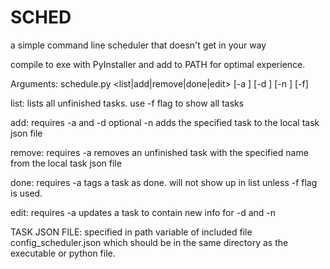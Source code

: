 # SCHED
 a simple command line scheduler that doesn't get in your way
 
 compile to exe with PyInstaller and add to PATH for optimal experience.
 
 Arguments:
 schedule.py <list|add|remove|done|edit> [-a <task name>] [-d <date info>] [-n <additional notes>] [-f]
 
 list:
 lists all unfinished tasks. use -f flag to show all tasks
 
 add:
 requires -a <task name> and -d <date info>
 optional -n <additional notes>
 adds the specified task to the local task json file
 
 remove:
 requires -a <task name>
 removes an unfinished task with the specified name from the local task json file
 
 done:
 requires -a <task name>
 tags a task as done. will not show up in list unless -f flag is used.
 
 edit:
 requires -a <task name>
 updates a task to contain new info for -d <date info> and -n <additional notes>
 
 TASK JSON FILE:
 specified in path variable of included file config_scheduler.json which should be in the same directory as the executable or python file.
 
 
 

